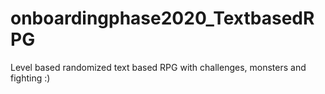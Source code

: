 # onboardingphase2020_TextbasedRPG
Level based randomized text based RPG with challenges, monsters and fighting :)
